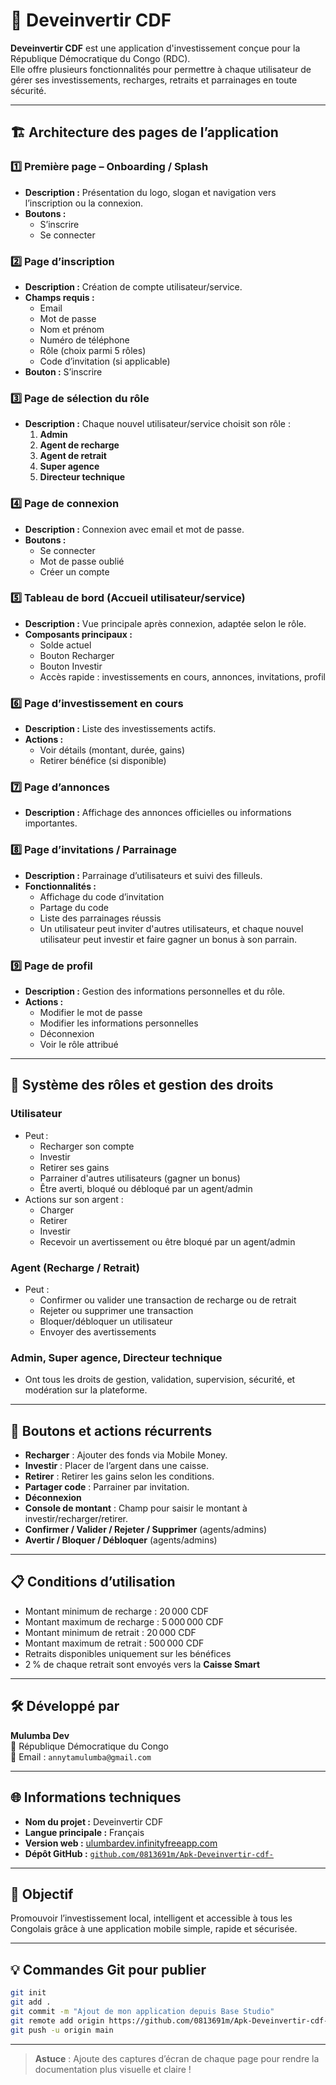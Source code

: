 # 📱 Deveinvertir CDF

**Deveinvertir CDF** est une application d'investissement conçue pour la République Démocratique du Congo (RDC).  
Elle offre plusieurs fonctionnalités pour permettre à chaque utilisateur de gérer ses investissements, recharges, retraits et parrainages en toute sécurité.

---

## 🏗️ Architecture des pages de l’application

### 1️⃣ Première page – Onboarding / Splash
- **Description :** Présentation du logo, slogan et navigation vers l’inscription ou la connexion.
- **Boutons :**
  - S’inscrire
  - Se connecter

### 2️⃣ Page d’inscription
- **Description :** Création de compte utilisateur/service.
- **Champs requis :**
  - Email
  - Mot de passe
  - Nom et prénom
  - Numéro de téléphone
  - Rôle (choix parmi 5 rôles)
  - Code d’invitation (si applicable)
- **Bouton :** S’inscrire

### 3️⃣ Page de sélection du rôle
- **Description :** Chaque nouvel utilisateur/service choisit son rôle :
  1. **Admin**
  2. **Agent de recharge**
  3. **Agent de retrait**
  4. **Super agence**
  5. **Directeur technique**

### 4️⃣ Page de connexion
- **Description :** Connexion avec email et mot de passe.
- **Boutons :**
  - Se connecter
  - Mot de passe oublié
  - Créer un compte

### 5️⃣ Tableau de bord (Accueil utilisateur/service)
- **Description :** Vue principale après connexion, adaptée selon le rôle.
- **Composants principaux :**
  - Solde actuel
  - Bouton Recharger
  - Bouton Investir
  - Accès rapide : investissements en cours, annonces, invitations, profil

### 6️⃣ Page d’investissement en cours
- **Description :** Liste des investissements actifs.
- **Actions :**
  - Voir détails (montant, durée, gains)
  - Retirer bénéfice (si disponible)

### 7️⃣ Page d’annonces
- **Description :** Affichage des annonces officielles ou informations importantes.

### 8️⃣ Page d’invitations / Parrainage
- **Description :** Parrainage d’utilisateurs et suivi des filleuls.
- **Fonctionnalités :**
  - Affichage du code d’invitation
  - Partage du code
  - Liste des parrainages réussis
  - Un utilisateur peut inviter d'autres utilisateurs, et chaque nouvel utilisateur peut investir et faire gagner un bonus à son parrain.

### 9️⃣ Page de profil
- **Description :** Gestion des informations personnelles et du rôle.
- **Actions :**
  - Modifier le mot de passe
  - Modifier les informations personnelles
  - Déconnexion
  - Voir le rôle attribué

---

## 🔑 Système des rôles et gestion des droits

### Utilisateur
- Peut :  
  - Recharger son compte  
  - Investir  
  - Retirer ses gains  
  - Parrainer d'autres utilisateurs (gagner un bonus)  
  - Être averti, bloqué ou débloqué par un agent/admin  
- Actions sur son argent :
  - Charger
  - Retirer
  - Investir
  - Recevoir un avertissement ou être bloqué par un agent/admin

### Agent (Recharge / Retrait)
- Peut :
  - Confirmer ou valider une transaction de recharge ou de retrait  
  - Rejeter ou supprimer une transaction  
  - Bloquer/débloquer un utilisateur  
  - Envoyer des avertissements

### Admin, Super agence, Directeur technique
- Ont tous les droits de gestion, validation, supervision, sécurité, et modération sur la plateforme.

---

## 🔘 Boutons et actions récurrents

- **Recharger** : Ajouter des fonds via Mobile Money.
- **Investir** : Placer de l’argent dans une caisse.
- **Retirer** : Retirer les gains selon les conditions.
- **Partager code** : Parrainer par invitation.
- **Déconnexion**
- **Console de montant** : Champ pour saisir le montant à investir/recharger/retirer.
- **Confirmer / Valider / Rejeter / Supprimer** (agents/admins)
- **Avertir / Bloquer / Débloquer** (agents/admins)

---

## 📋 Conditions d’utilisation

- Montant minimum de recharge : 20 000 CDF
- Montant maximum de recharge : 5 000 000 CDF
- Montant minimum de retrait : 20 000 CDF
- Montant maximum de retrait : 500 000 CDF
- Retraits disponibles uniquement sur les bénéfices
- 2 % de chaque retrait sont envoyés vers la **Caisse Smart**

---

## 🛠 Développé par

**Mulumba Dev**  
📍 République Démocratique du Congo  
📧 Email : `annytamulumba@gmail.com`

---

## 🌐 Informations techniques

- **Nom du projet :** Deveinvertir CDF
- **Langue principale :** Français
- **Version web :** [ulumbardev.infinityfreeapp.com](http://ulumbardev.infinityfreeapp.com)
- **Dépôt GitHub :** [`github.com/0813691m/Apk-Deveinvertir-cdf-`](https://github.com/0813691m/Apk-Deveinvertir-cdf-)

---

## 🚀 Objectif

Promouvoir l’investissement local, intelligent et accessible à tous les Congolais grâce à une application mobile simple, rapide et sécurisée.

---

## 💡 Commandes Git pour publier

```bash
git init
git add .
git commit -m "Ajout de mon application depuis Base Studio"
git remote add origin https://github.com/0813691m/Apk-Deveinvertir-cdf-.git
git push -u origin main
```

---

> **Astuce** : Ajoute des captures d’écran de chaque page pour rendre la documentation plus visuelle et claire !
